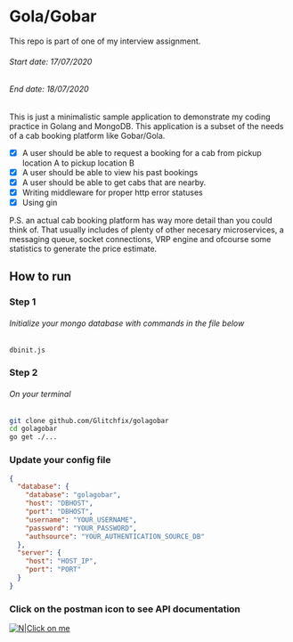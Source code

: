 # Gola/Gobar
This repo is part of one of my interview assignment.
###### Start date: 17/07/2020
###### End date: 18/07/2020

This is just a minimalistic sample application to demonstrate my coding practice in Golang and MongoDB.
This application is a subset of the needs of a cab booking platform like Gobar/Gola.

- [x] A user should be able to request a booking for a cab from pickup location A to pickup location B
- [x] A user should be able to view his past bookings
- [x] A user should be able to get cabs that are nearby.
- [x] Writing middleware for proper http error statuses
- [x] Using gin

P.S. an actual cab booking platform has way more detail than you could think of.
That usually includes of plenty of other necesary microservices, a messaging queue, socket connections, VRP engine and ofcourse some statistics to generate the price estimate.


## How to run
### Step 1
###### Initialize your mongo database with commands in the file below

```sh
dbinit.js
```

### Step 2
###### On your terminal
```sh
git clone github.com/Glitchfix/golagobar
cd golagobar
go get ./...
```

### Update your config file
```json
{
  "database": {
    "database": "golagobar",
    "host": "DBHOST",
    "port": "DBHOST",
    "username": "YOUR_USERNAME",
    "password": "YOUR_PASSWORD",
    "authsource": "YOUR_AUTHENTICATION_SOURCE_DB"
  },
  "server": {
    "host": "HOST_IP",
    "port": "PORT"
  }
}

```

### Click on the postman icon to see API documentation
[![N|Click on me](https://lh4.googleusercontent.com/Dfqo9J42K7-xRvHW3GVpTU7YCa_zpy3kEDSIlKjpd2RAvVlNfZe5pn8Swaa4TgCWNTuOJOAfwWY=s128-h128-e365)](https://documenter.getpostman.com/view/12089646/T1DjjzRK)